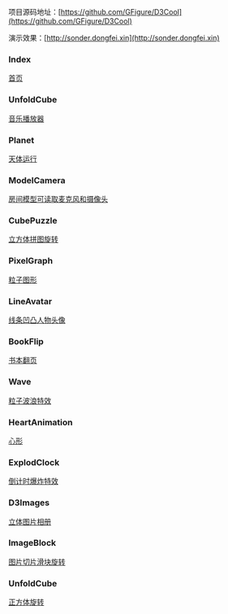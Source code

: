 
项目源码地址：[https://github.com/GFigure/D3Cool](https://github.com/GFigure/D3Cool)

演示效果：[http://sonder.dongfei.xin](http://sonder.dongfei.xin)

###  Index

[首页](http://sonder.dongfei.xin)

###  UnfoldCube

[音乐播放器](http://sonder.dongfei.xin/APlayer.html)

###  Planet

[天体运行](http://sonder.dongfei.xin/D3Planet.html)

###  ModelCamera

[房间模型可读取麦克风和摄像头](http://sonder.dongfei.xin/D3ModelCamera.html)

###  CubePuzzle

[立方体拼图旋转](http://sonder.dongfei.xin/D3CubePuzzle.html)

###  PixelGraph

[粒子图形](http://sonder.dongfei.xin/D3PixelGraph.html)

###  LineAvatar

[线条凹凸人物头像](http://sonder.dongfei.xin/D3LineAvatar.html)

###  BookFlip

[书本翻页](http://sonder.dongfei.xin/D3BookFlip.html)

###  Wave

[粒子波浪特效](http://sonder.dongfei.xin/D3Wave.html)

###  HeartAnimation

[心形](http://sonder.dongfei.xin/D3HeartAnimation.html)

###  ExplodClock

[倒计时爆炸特效](http://sonder.dongfei.xin/D3ExplodClock.html)

###  D3Images

[立体图片相册](http://sonder.dongfei.xin/D3Images.html)

###  ImageBlock

[图片切片滑块旋转](http://sonder.dongfei.xin/D3ImageBlock.html) 

###  UnfoldCube

[正方体旋转](http://sonder.dongfei.xin/D3UnfoldCube02.html)